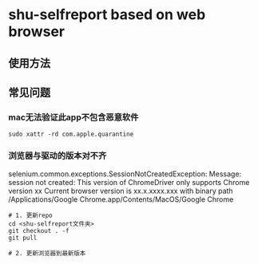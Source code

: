 # shu-selfreport based on web browser

## 使用方法


## 常见问题
### mac无法验证此app不包含恶意软件
```
sudo xattr -rd com.apple.quarantine 
```

### 浏览器与驱动的版本对不齐
selenium.common.exceptions.SessionNotCreatedException: Message: session not created: This version of ChromeDriver only supports Chrome version xx
Current browser version is xx.x.xxxx.xxx with binary path /Applications/Google Chrome.app/Contents/MacOS/Google Chrome

```
# 1. 更新repo
cd <shu-selfreport文件夹>
git checkout . -f
git pull

# 2. 更新浏览器到最新版本
```
